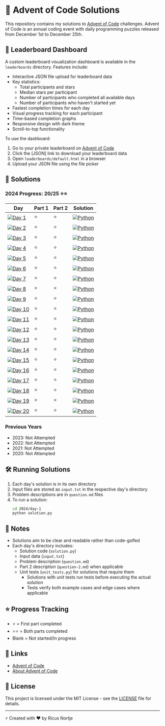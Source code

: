# 🎄 Advent of Code Solutions

This repository contains my solutions to [Advent of Code](https://adventofcode.com/) challenges. Advent of Code is an annual coding event with daily programming puzzles released from December 1st to December 25th.

## 🚀 Leaderboard Dashboard

A custom leaderboard visualization dashboard is available in the `leaderboards` directory. Features include:

- Interactive JSON file upload for leaderboard data
- Key statistics:
  - Total participants and stars
  - Median stars per participant
  - Number of participants who completed all available days
  - Number of participants who haven't started yet
- Fastest completion times for each day
- Visual progress tracking for each participant
- Time-based completion graphs
- Responsive design with dark theme
- Scroll-to-top functionality

To use the dashboard:
1. Go to your private leaderboard on [Advent of Code](https://adventofcode.com/)
2. Click the [JSON] link to download your leaderboard data
3. Open `leaderboards/default.html` in a browser
4. Upload your JSON file using the file picker

## 🚀 Solutions

### 2024 Progress: 20/25 ⭐⭐

| Day | Part 1 | Part 2 | Solution |
|-----|--------|--------|----------|
| [![Day 1](https://img.shields.io/badge/Day%201-Historian%20Hysteria-blue)](2024/day-1/question.md) | ⭐ | ⭐ | [![Python](https://img.shields.io/badge/Python-blue?logo=python&logoColor=white)](2024/day-1/solution.py) |
| [![Day 2](https://img.shields.io/badge/Day%202-Red--Nosed%20Reports-blue)](2024/day-2/question.md) | ⭐ | ⭐ | [![Python](https://img.shields.io/badge/Python-blue?logo=python&logoColor=white)](2024/day-2/solution.py) |
| [![Day 3](https://img.shields.io/badge/Day%203-Mull%20It%20Over-blue)](2024/day-3/question.md) | ⭐ | ⭐ | [![Python](https://img.shields.io/badge/Python-blue?logo=python&logoColor=white)](2024/day-3/solution.py) |
| [![Day 4](https://img.shields.io/badge/Day%204-Ceres%20Search-blue)](2024/day-4/question.md) | ⭐ | ⭐ | [![Python](https://img.shields.io/badge/Python-blue?logo=python&logoColor=white)](2024/day-4/solution.py) |
| [![Day 5](https://img.shields.io/badge/Day%205-Print%20Queue-blue)](2024/day-5/question.md) | ⭐ | ⭐ | [![Python](https://img.shields.io/badge/Python-blue?logo=python&logoColor=white)](2024/day-5/solution.py) |
| [![Day 6](https://img.shields.io/badge/Day%206-Guard%20Gallivant-blue)](2024/day-6/question.md) | ⭐ | ⭐ | [![Python](https://img.shields.io/badge/Python-blue?logo=python&logoColor=white)](2024/day-6/solution.py) |
| [![Day 7](https://img.shields.io/badge/Day%207-Bridge%20Repair-blue)](2024/day-7/question.md) | ⭐ | ⭐ | [![Python](https://img.shields.io/badge/Python-blue?logo=python&logoColor=white)](2024/day-7/solution.py) |
| [![Day 8](https://img.shields.io/badge/Day%208-Resonant%20Collinearity-blue)](2024/day-8/question.md) | ⭐ | ⭐ | [![Python](https://img.shields.io/badge/Python-blue?logo=python&logoColor=white)](2024/day-8/solution.py) |
| [![Day 9](https://img.shields.io/badge/Day%209-Disk%20Fragmenter-blue)](2024/day-9/question.md) | ⭐ | ⭐ | [![Python](https://img.shields.io/badge/Python-blue?logo=python&logoColor=white)](2024/day-9/solution.py) |
| [![Day 10](https://img.shields.io/badge/Day%2010-Hoof%20It-blue)](2024/day-10/question.md) | ⭐ | ⭐ | [![Python](https://img.shields.io/badge/Python-blue?logo=python&logoColor=white)](2024/day-10/solution.py) |
| [![Day 11](https://img.shields.io/badge/Day%2011-Plutonian%20Pebbles-blue)](2024/day-11/question.md) | ⭐ | ⭐ | [![Python](https://img.shields.io/badge/Python-blue?logo=python&logoColor=white)](2024/day-11/solution.py) |
| [![Day 12](https://img.shields.io/badge/Day%2012-Garden%20Groups-blue)](2024/day-12/question.md) | ⭐ | ⭐ | [![Python](https://img.shields.io/badge/Python-blue?logo=python&logoColor=white)](2024/day-12/solution.py) |
| [![Day 13](https://img.shields.io/badge/Day%2013-Claw%20Contraption-blue)](2024/day-13/question.md) | ⭐ | ⭐ | [![Python](https://img.shields.io/badge/Python-blue?logo=python&logoColor=white)](2024/day-13/solution.py) |
| [![Day 14](https://img.shields.io/badge/Day%2014-Christmas%20Tree-blue)](2024/day-14/question.md) | ⭐ | ⭐ | [![Python](https://img.shields.io/badge/Python-blue?logo=python&logoColor=white)](2024/day-14/solution.py) |
| [![Day 15](https://img.shields.io/badge/Day%2015-Box%20Pusher-blue)](2024/day-15/question.md) | ⭐ | ⭐ | [![Python](https://img.shields.io/badge/Python-blue?logo=python&logoColor=white)](2024/day-15/solution.py) |
| [![Day 16](https://img.shields.io/badge/Day%2016-Reindeer%20Maze-blue)](2024/day-16/question.md) | ⭐ | ⭐ | [![Python](https://img.shields.io/badge/Python-blue?logo=python&logoColor=white)](2024/day-16/solution.py) |
| [![Day 17](https://img.shields.io/badge/Day%2017-Self--generating%20Program-blue)](2024/day-17/question.md) | ⭐ | ⭐ | [![Python](https://img.shields.io/badge/Python-blue?logo=python&logoColor=white)](2024/day-17/solution.py) |
| [![Day 18](https://img.shields.io/badge/Day%2018-RAM%20Run-blue)](2024/day-18/question.md) | ⭐ | ⭐ | [![Python](https://img.shields.io/badge/Python-blue?logo=python&logoColor=white)](2024/day-18/solution.py) |
| [![Day 19](https://img.shields.io/badge/Day%2019-Linen%20Layout-blue)](2024/day-19/question.md) | ⭐ | ⭐ | [![Python](https://img.shields.io/badge/Python-blue?logo=python&logoColor=white)](2024/day-19/solution.py) |
| [![Day 20](https://img.shields.io/badge/Day%2020-Race%20Condition-blue)](2024/day-20/question.md) | ⭐ | ⭐ | [![Python](https://img.shields.io/badge/Python-blue?logo=python&logoColor=white)](2024/day-20/solution.py) |

### Previous Years
- 2023: Not Attempted
- 2022: Not Attempted
- 2021: Not Attempted
- 2020: Not Attempted

## 🛠️ Running Solutions

1. Each day's solution is in its own directory
2. Input files are stored as `input.txt` in the respective day's directory
3. Problem descriptions are in `question.md` files
4. To run a solution:
   ```bash
   cd 2024/day-1
   python solution.py
   ```

## 📝 Notes

- Solutions aim to be clear and readable rather than code-golfed
- Each day's directory includes:
  - Solution code (`solution.py`)
  - Input data (`input.txt`)
  - Problem description (`question.md`)
  - Part 2 description (`question-2.md`) when applicable
  - Unit tests (`unit_tests.py`) for solutions that require them
    - Solutions with unit tests run tests before executing the actual solution
    - Tests verify both example cases and edge cases where applicable

## ⭐ Progress Tracking

- ⭐ = First part completed
- ⭐⭐ = Both parts completed
- Blank = Not started/In progress

## 🔗 Links

- [Advent of Code](https://adventofcode.com/)
- [About Advent of Code](https://adventofcode.com/about)

## 📜 License

This project is licensed under the MIT License - see the [LICENSE](LICENSE) file for details.

---

⚡ Created with ❤️ by Ricus Nortje
